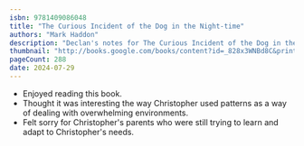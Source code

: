```yaml
---
isbn: 9781409086048
title: "The Curious Incident of the Dog in the Night-time"
authors: "Mark Haddon"
description: "Declan's notes for The Curious Incident of the Dog in the Night-time by Mark Haddon."
thumbnail: "http://books.google.com/books/content?id=_828x3WNBd8C&printsec=frontcover&img=1&zoom=5&source=gbs_api"
pageCount: 288
date: 2024-07-29
---
```

- Enjoyed reading this book.
- Thought it was interesting the way Christopher used patterns as a way of dealing with overwhelming environments.
- Felt sorry for Christopher's parents who were still trying to learn and adapt to Christopher's needs.
